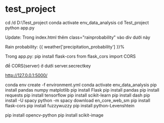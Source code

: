 # test_project

cd /d D:\Test_project
conda activate env_data_analysis
cd Test_project
python app.py

Update:
Trong index.html 
thêm  class="rainprobability" vào div dưới này
<div>Rain probability: {{ weather['precipitation_probability'] }}%</div>

Trong app.py:
pip install flask-cors
from flask_cors import CORS


để CORS(server) ở dưới server.secrectkey

http://127.0.0.1:5000/

conda env create -f environment.yml
conda activate env_data_analysis
pip install pandas numpy matplotlib
pip install Flask
pip install pandas
pip install requests
pip install tensorflow
pip install scikit-learn
pip install dash
pip install -U spacy
python -m spacy download en_core_web_sm
pip install flask-cors
pip install fuzzywuzzy
pip install python-Levenshtein

pip install opencv-python
pip install scikit-image
